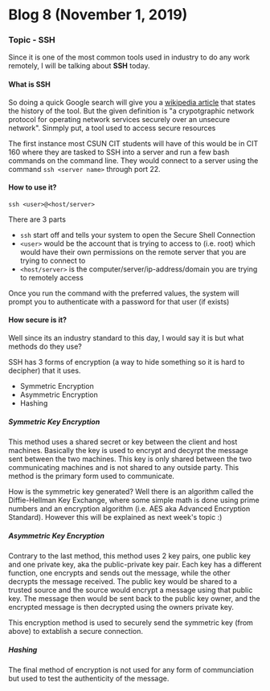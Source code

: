 # Blog 8 (November 1, 2019)

### Topic - SSH

Since it is one of the most common tools used in industry to do any work remotely, I will be talking about **SSH** today.

#### What is SSH

So doing a quick Google search will give you a [wikipedia article](https://en.wikipedia.org/wiki/Secure_Shell) that states the history of the tool. But the given definition is "a crypotgraphic network protocol for operating network services securely over an unsecure network". Sinmply put, a tool used to access secure resources 

The first instance most CSUN CIT students will have of this would be in CIT 160 where they are tasked to SSH into a server and run a few bash commands on the command line.  They would connect to a server using the command `ssh <server name>` through port 22.

#### How to use it?

```
ssh <user>@<host/server>
```
There are 3 parts
- `ssh` start off and tells your system to open the Secure Shell Connection
- `<user>` would be the account that is trying to access to (i.e. root) which would have their own permissions on the remote server that you are trying to connect to
- `<host/server>` is the computer/server/ip-address/domain you are trying to remotely access

Once you run the command with the preferred values, the system will prompt you to authenticate with a password for that user (if exists)

#### How secure is it?

Well since its an industry standard to this day, I would say it is but what methods do they use?

SSH has 3 forms of encryption (a way to hide something so it is hard to decipher) that it uses.
- Symmetric Encryption 
- Asymmetric Encryption
- Hashing

##### Symmetric Key Encryption

This method uses a shared secret or key between the client and host machines.  Basically the key is used to encrypt and decyrpt the message sent between the two machines. This key is only shared between the two communicating machines and is not shared to any outside party. This method is the primary form used to communicate.

How is the symmetric key generated? Well there is an algorithm called the Diffie-Hellman Key Exchange, where some simple math is done using prime numbers and an encryption algorithm (i.e. AES aka Advanced Encryption Standard). However this will be explained as next week's topic :)

##### Asymmetric Key Encryption

Contrary to the last method, this method uses 2 key pairs, one public key and one private key, aka the public-private key pair.  Each key has a different function, one encrypts and sends out the message, while the other decrypts the message received. The public key would be shared to a trusted source and the source would encrypt a message using that public key. The message then would be sent back to the public key owner, and the encrypted message is then decrypted using the owners private key. 

This encryption method is used to securely send the symmetric key (from above) to extablish a secure connection.

##### Hashing

The final method of encryption is not used for any form of communciation but used to test the authenticity of the message.  